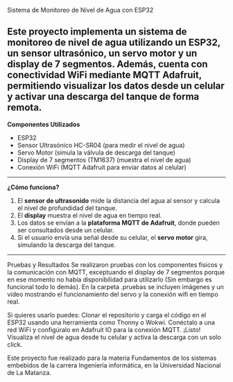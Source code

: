 Sistema de Monitoreo de Nivel de Agua con ESP32  

Este proyecto implementa un sistema de monitoreo de nivel de agua utilizando un **ESP32**, un **sensor ultrasónico**, un **servo motor** y un **display de 7 segmentos**. Además, cuenta con conectividad WiFi mediante **MQTT Adafruit**, permitiendo visualizar los datos desde un celular y activar una descarga del tanque de forma remota.  
---
**Componentes Utilizados**  
- ESP32 
- Sensor Ultrasónico HC-SR04 (para medir el nivel de agua)  
- Servo Motor (simula la válvula de descarga del tanque)  
- Display de 7 segmentos (TM1637) (muestra el nivel de agua)  
- Conexión WiFi (MQTT Adafruit para enviar datos al celular)  
---
**¿Cómo funciona?**  
1. El **sensor de ultrasonido** mide la distancia del agua al sensor y calcula el nivel de profundidad del tanque.  
2. El **display** muestra el nivel de agua en tiempo real.  
3. Los datos se envían a la **plataforma MQTT de Adafruit**, donde pueden ser consultados desde un celular.  
4. Si el usuario envía una señal desde su celular, el **servo motor** gira, simulando la descarga del tanque.  
---
Pruebas y Resultados
Se realizaron pruebas con los componentes físicos y la comunicación con MQTT, exceptuando el display de 7 segmentos porque en ese momento no había disponibilidad para utilizarlo (Sin embargo es funcional todo lo demás).
En la carpeta .pruebas se incluyen imágenes y un video mostrando el funcionamiento del servo y la conexión wifi en tiempo real.

Si quieres usarlo puedes:
Clonar el repositorio y carga el código en el ESP32 usando una herramienta como Thonny o Wokwi.
Conéctalo a una red WiFi y configúralo en Adafruit IO para la conexión MQTT.
¡Listo! Visualiza el nivel de agua desde tu celular y activa la descarga con un solo click.


Este proyecto fue realizado para la materia Fundamentos de los sistemas embebidos de la carrera Ingeniería informática, en la Universidad Nacional de La Matanza.
